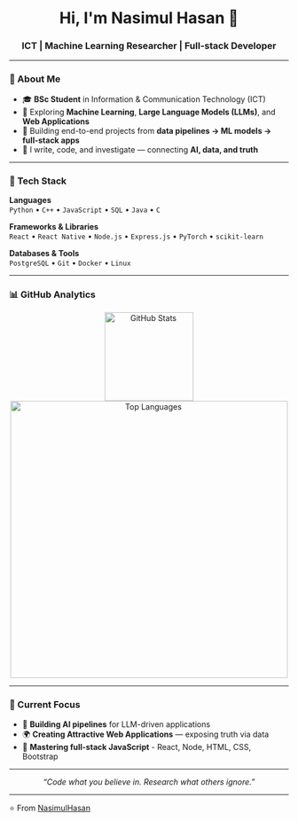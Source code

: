 <!-- 🌐 Nasimul Hasan | GitHub Profile README -->

<h1 align="center">Hi, I'm Nasimul Hasan 👋</h1>
<h3 align="center">ICT | Machine Learning Researcher | Full-stack Developer</h3>

---

### 🧠 About Me  
- 🎓 **BSc Student** in Information & Communication Technology (ICT)  
- 🧩 Exploring **Machine Learning**, **Large Language Models (LLMs)**, and **Web Applications**  
- 🧰 Building end-to-end projects from **data pipelines → ML models → full-stack apps**    
- 💬 I write, code, and investigate — connecting **AI, data, and truth**  

---

### 🧰 Tech Stack

**Languages**  
`Python` • `C++` • `JavaScript` • `SQL` • `Java` • `C` 

**Frameworks & Libraries**  
`React` • `React Native` • `Node.js` • `Express.js` • `PyTorch` • `scikit-learn`

**Databases & Tools**  
`PostgreSQL` • `Git` • `Docker` • `Linux`

---

### 📊 GitHub Analytics

<p align="center">
  <img src="https://github-readme-stats.vercel.app/api?username=tomorrowjis&show_icons=true&theme=tokyonight" alt="GitHub Stats" height="160"/>
  <img src="https://github-readme-stats.vercel.app/api/top-langs/?username=tomorrowjis&layout=compact&theme=tokyonight" alt="Top Languages" height="500"/>
</p>

---

### 🧭 Current Focus
- 🧠 **Building AI pipelines** for LLM-driven applications  
- 🌍 **Creating Attractive Web Applications** — exposing truth via data  
- 🔧 **Mastering full-stack JavaScript** - React, Node, HTML, CSS, Bootstrap  


---

<p align="center">
  <i>“Code what you believe in. Research what others ignore.”</i>
</p>

---

⭐️ From [NasimulHasan](https://github.com/tomorrowjis)

